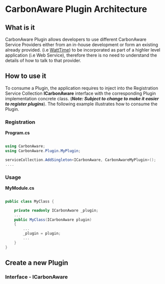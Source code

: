 # CarbonAware Plugin Architecture

## What is it   

CarbonAware Plugin allows developers to use different CarbonAware Service Providers either from an in-house development or form an existing already provided. (i.e [WattTime](https://www.wattime.org)) to be incorporated as part of a highler level application (i.e Web Service), therefore there is no need to understand the details of how to talk to that provider.


## How to use it

To consume a Plugin, the application requires to inject into the Registration Service Collection **ICarbonAware** interface with the corresponding Plugin implementation concrete class. (***Note: Subject to change to make it easier to register plugins***). The following example illustrates how to consume the Plugin.

### Registration

**Program.cs**
```csharp

using CarbonAware;
using CarbonAware.Plugin.MyPlugin;

serviceCollection.AddSingleton<ICarbonAware, CarbonAwareMyPlugin>();
....
```

### Usage

**MyModule.cs**
```csharp

public class MyClass {

    private readonly ICarbonAware _plugin;
    ...
    public MyClass(ICarbonAware plugin)
    {
        ...
        _plugin = plugin;
        ...
    }
}
```

## Create a new Plugin

###  Interface - ICarbonAware

